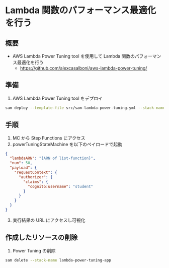 # Lambda 関数のパフォーマンス最適化を行う

## 概要

- AWS Lambda Power Tuning tool を使用して Lambda 関数のパフォーマンス最適化を行う
  - https://github.com/alexcasalboni/aws-lambda-power-tuning/

## 準備

1. AWS Lambda Power Tuning tool をデプロイ

```sh
sam deploy --template-file src/sam-lambda-power-tuning.yml --stack-name lambda-power-tuning-app --capabilities CAPABILITY_AUTO_EXPAND CAPABILITY_IAM
```

## 手順

1. MC から Step Functions にアクセス
2. powerTuningStateMachine を以下のペイロードで起動

```json
{
  "lambdaARN": "{ARN of list-function}",
  "num": 50,
  "payload": {
    "requestContext": {
      "authorizer": {
        "claims": {
          "cognito:username": "student"
        }
      }
    }
  }
}
```

3. 実行結果の URL にアクセスし可視化

## 作成したリソースの削除

1. Power Tuning の削除

```sh
sam delete --stack-name lambda-power-tuning-app
```
